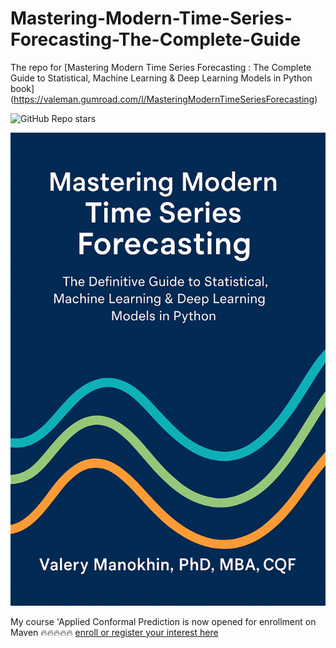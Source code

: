 # Mastering-Modern-Time-Series-Forecasting-The-Complete-Guide
The repo for [Mastering Modern Time Series Forecasting : The Complete Guide to Statistical, Machine Learning &amp; Deep Learning Models in Python book] (https://valeman.gumroad.com/l/MasteringModernTimeSeriesForecasting)


![GitHub Repo stars](https://img.shields.io/github/stars/valeman/Mastering-Modern-Time-Series-Forecasting-The-Complete-Guide?style=social)

![Mastering Modern Time Series Forecsting book](Book_cover.png)

My course  'Applied Conformal Prediction is now opened for enrollment on Maven 🔥🔥🔥🔥🔥 [enroll or register your interest here](https://maven.com/valeriy-manokhin/applied-conformal-prediction)


